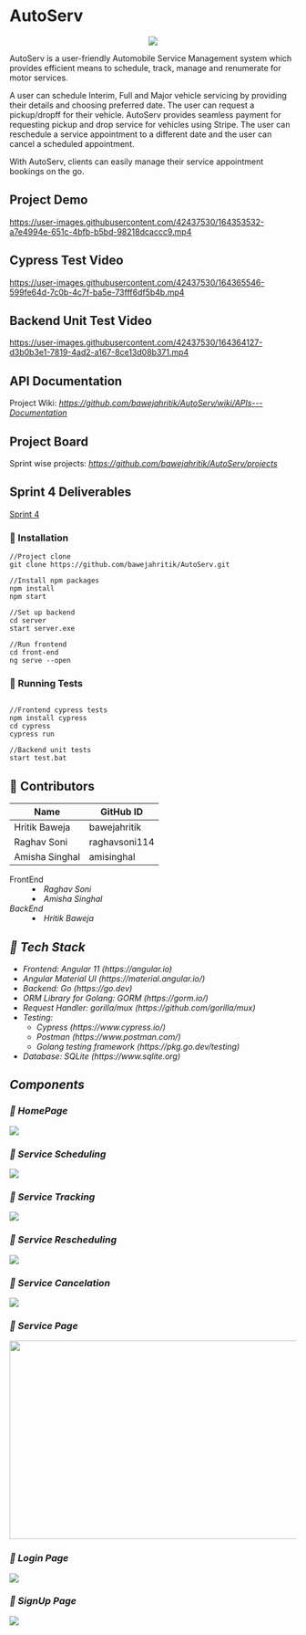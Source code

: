 # AutoServ

<p align="center"><img src="https://github.com/bawejahritik/AutoServ/blob/main/front-end/src/assets/images/logo.jpeg"></p>
<p>AutoServ is a user-friendly Automobile Service Management system which provides efficient means to schedule, track, manage and renumerate for motor services.</p> 
<p>A user can schedule Interim, Full and Major vehicle servicing by providing their details and choosing preferred date. The user can request a pickup/dropff for their vehicle. AutoServ provides seamless payment for requesting pickup and drop service for vehicles using Stripe. The user can reschedule a service appointment to a different date and the user can cancel a scheduled appointment.</p>
<p>With AutoServ, clients can easily manage their service appointment bookings on the go.</p>

## Project Demo

https://user-images.githubusercontent.com/42437530/164353532-a7e4994e-651c-4bfb-b5bd-98218dcaccc9.mp4

## Cypress Test Video

https://user-images.githubusercontent.com/42437530/164365546-599fe64d-7c0b-4c7f-ba5e-73fff6df5b4b.mp4

## Backend Unit Test Video

https://user-images.githubusercontent.com/42437530/164364127-d3b0b3e1-7819-4ad2-a167-8ce13d08b371.mp4

## API Documentation

Project Wiki: <em>https://github.com/bawejahritik/AutoServ/wiki/APIs---Documentation</em>

## Project Board

Sprint wise projects: <em>https://github.com/bawejahritik/AutoServ/projects</em>

## Sprint 4 Deliverables

[Sprint 4](https://github.com/bawejahritik/AutoServ/blob/main/sprint4.md)

### :car: Installation
```
//Project clone
git clone https://github.com/bawejahritik/AutoServ.git

//Install npm packages
npm install
npm start

//Set up backend
cd server
start server.exe

//Run frontend
cd front-end
ng serve --open
```

### :car: Running Tests
```

//Frontend cypress tests
npm install cypress
cd cypress
cypress run

//Backend unit tests
start test.bat
```

## :car: Contributors

| Name | GitHub ID |
|------|-----------|
| Hritik Baweja | bawejahritik |
| Raghav Soni | raghavsoni114 |
| Amisha Singhal | amisinghal |

<dl>
  <dt>FrontEnd</dt>
  <dd>
    <li><em>Raghav Soni</em></li>
    <li><em>Amisha Singhal</em</li>
  </dd>
  <dt>BackEnd</dt>
  <dd>
    <li><em>Hritik Baweja</em></li>
  </dd>
</dl>
 
## :car: Tech Stack
<ul>
  <li>Frontend: Angular 11 (https://angular.io)</li>
  <li>Angular Material UI (https://material.angular.io/)</li>
  <li>Backend: Go (https://go.dev)</li>
  <li>ORM Library for Golang: GORM (https://gorm.io/)</li>
  <li>Request Handler: gorilla/mux (https://github.com/gorilla/mux)</li>
  <li>Testing:
    <ul>
      <li>Cypress (https://www.cypress.io/)</li>
      <li>Postman (https://www.postman.com/)</li>
      <li>Golang testing framework (https://pkg.go.dev/testing)</li>
    </ul>
  </li>
  <li>Database: SQLite (https://www.sqlite.org)</li>
</ul>

## Components

### :car: HomePage

<img src="https://github.com/bawejahritik/AutoServ/blob/main/Demo/Frontend_HomePage.gif?raw=true">

### :car: Service Scheduling

<img src="https://github.com/bawejahritik/AutoServ/blob/main/Demo/Frontend_ScheduleComponent_Demo.gif?raw=true">

### :car: Service Tracking

<img src="https://github.com/bawejahritik/AutoServ/blob/main/Demo/ServiceTracking.gif">

### :car: Service Rescheduling 

<img src="https://github.com/bawejahritik/AutoServ/blob/main/Demo/RescheduleComponent_Demo.gif">

### :car: Service Cancelation 

<img src="https://github.com/bawejahritik/AutoServ/blob/main/Demo/CancelComponent_Demo.gif">

### :car: Service Page

<img src="https://github.com/bawejahritik/AutoServ/blob/main/Demo/Frontend_ServicePage.png" height="348px" width="600px">

### :car: Login Page

<img src="https://github.com/bawejahritik/AutoServ/blob/main/Demo/LoginComponent_Demo.gif">

### :car: SignUp Page

<img src="https://github.com/bawejahritik/AutoServ/blob/main/Demo/SignUpComponent_Demo.gif">
